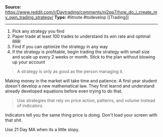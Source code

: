 ---
---
**Source:** https://www.reddit.com/r/Daytrading/comments/ni2pp7/how_do_i_create_my_own_trading_strategy/
**Type:** #litnote #todevelop [[Trading]]

----
1. Pick any strategy you find
2. Paper trade at least 100 trades to understand its win rate and optimal RRR
3. Find if you can optimize the strategy in any way
4. If the strategy is profitable, begin trading the strategy with small size and scale up every 2 weeks or month. Stick to the plan without blowing up your account
> A strategy is only as good as the person managing it.

Making money in the market will take time and patience. A first year student doesn't develop a new mathematical law. They first learnd and understand already developed equations before even trying to do that.

> Use strategies that rely on price action, patterns, and volume instead of indicators.

Indicators tell you the same thing price is doing. Don't load your screen with that shit. 


Use 21 Day MA when its a little slopy.

